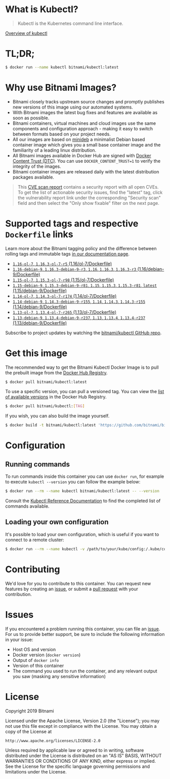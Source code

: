 
# What is Kubectl?

> Kubectl is the Kubernetes command line interface.

[Overview of kubectl](https://kubernetes.io/docs/reference/kubectl/overview/)

# TL;DR;

```bash
$ docker run --name kubectl bitnami/kubectl:latest
```

# Why use Bitnami Images?

* Bitnami closely tracks upstream source changes and promptly publishes new versions of this image using our automated systems.
* With Bitnami images the latest bug fixes and features are available as soon as possible.
* Bitnami containers, virtual machines and cloud images use the same components and configuration approach - making it easy to switch between formats based on your project needs.
* All our images are based on [minideb](https://github.com/bitnami/minideb) a minimalist Debian based container image which gives you a small base container image and the familiarity of a leading linux distribution.
* All Bitnami images available in Docker Hub are signed with [Docker Content Trust (DTC)](https://docs.docker.com/engine/security/trust/content_trust/). You can use `DOCKER_CONTENT_TRUST=1` to verify the integrity of the images.
* Bitnami container images are released daily with the latest distribution packages available.


> This [CVE scan report](https://quay.io/repository/bitnami/kubectl?tab=tags) contains a security report with all open CVEs. To get the list of actionable security issues, find the "latest" tag, click the vulnerability report link under the corresponding "Security scan" field and then select the "Only show fixable" filter on the next page.

# Supported tags and respective `Dockerfile` links

Learn more about the Bitnami tagging policy and the difference between rolling tags and immutable tags [in our documentation page](https://docs.bitnami.com/containers/how-to/understand-rolling-tags-containers/).


* [`1.16-ol-7`, `1.16.3-ol-7-r5` (1.16/ol-7/Dockerfile)](https://github.com/bitnami/bitnami-docker-kubectl/blob/1.16.3-ol-7-r5/1.16/ol-7/Dockerfile)
* [`1.16-debian-9`, `1.16.3-debian-9-r3`, `1.16`, `1.16.3`, `1.16.3-r3` (1.16/debian-9/Dockerfile)](https://github.com/bitnami/bitnami-docker-kubectl/blob/1.16.3-debian-9-r3/1.16/debian-9/Dockerfile)
* [`1.15-ol-7`, `1.15.3-ol-7-r98` (1.15/ol-7/Dockerfile)](https://github.com/bitnami/bitnami-docker-kubectl/blob/1.15.3-ol-7-r98/1.15/ol-7/Dockerfile)
* [`1.15-debian-9`, `1.15.3-debian-9-r81`, `1.15`, `1.15.3`, `1.15.3-r81`, `latest` (1.15/debian-9/Dockerfile)](https://github.com/bitnami/bitnami-docker-kubectl/blob/1.15.3-debian-9-r81/1.15/debian-9/Dockerfile)
* [`1.14-ol-7`, `1.14.3-ol-7-r174` (1.14/ol-7/Dockerfile)](https://github.com/bitnami/bitnami-docker-kubectl/blob/1.14.3-ol-7-r174/1.14/ol-7/Dockerfile)
* [`1.14-debian-9`, `1.14.3-debian-9-r155`, `1.14`, `1.14.3`, `1.14.3-r155` (1.14/debian-9/Dockerfile)](https://github.com/bitnami/bitnami-docker-kubectl/blob/1.14.3-debian-9-r155/1.14/debian-9/Dockerfile)
* [`1.13-ol-7`, `1.13.4-ol-7-r265` (1.13/ol-7/Dockerfile)](https://github.com/bitnami/bitnami-docker-kubectl/blob/1.13.4-ol-7-r265/1.13/ol-7/Dockerfile)
* [`1.13-debian-9`, `1.13.4-debian-9-r237`, `1.13`, `1.13.4`, `1.13.4-r237` (1.13/debian-9/Dockerfile)](https://github.com/bitnami/bitnami-docker-kubectl/blob/1.13.4-debian-9-r237/1.13/debian-9/Dockerfile)

Subscribe to project updates by watching the [bitnami/kubectl GitHub repo](https://github.com/bitnami/bitnami-docker-kubectl).

# Get this image

The recommended way to get the Bitnami Kubectl Docker Image is to pull the prebuilt image from the [Docker Hub Registry](https://hub.docker.com/r/bitnami/kubectl).

```bash
$ docker pull bitnami/kubectl:latest
```

To use a specific version, you can pull a versioned tag. You can view the [list of available versions](https://hub.docker.com/r/bitnami/kubectl/tags/) in the Docker Hub Registry.

```bash
$ docker pull bitnami/kubectl:[TAG]
```

If you wish, you can also build the image yourself.

```bash
$ docker build -t bitnami/kubectl:latest 'https://github.com/bitnami/bitnami-docker-kubectl.git#master:1.15/debian-9'
```

# Configuration

## Running commands

To run commands inside this container you can use `docker run`, for example to execute `kubectl --version` you can follow the example below:

```bash
$ docker run --rm --name kubectl bitnami/kubectl:latest -- --version
```

Consult the [Kubectl Reference Documentation](https://kubernetes.io/docs/reference/generated/kubectl/kubectl-commands) to find the completed list of commands available.

## Loading your own configuration

It's possible to load your own configuration, which is useful if you want to connect to a remote cluster:

```bash
$ docker run --rm --name kubectl -v /path/to/your/kube/config:/.kube/config bitnami/kubectl:latest
```

# Contributing

We'd love for you to contribute to this container. You can request new features by creating an [issue](https://github.com/bitnami/bitnami-docker-kubectl/issues), or submit a [pull request](https://github.com/bitnami/bitnami-docker-kubectl/pulls) with your contribution.

# Issues

If you encountered a problem running this container, you can file an [issue](https://github.com/bitnami/bitnami-docker-kubectl/issues). For us to provide better support, be sure to include the following information in your issue:

- Host OS and version
- Docker version (`docker version`)
- Output of `docker info`
- Version of this container
- The command you used to run the container, and any relevant output you saw (masking any sensitive information)

# License

Copyright 2019 Bitnami

Licensed under the Apache License, Version 2.0 (the "License");
you may not use this file except in compliance with the License.
You may obtain a copy of the License at

    http://www.apache.org/licenses/LICENSE-2.0

Unless required by applicable law or agreed to in writing, software
distributed under the License is distributed on an "AS IS" BASIS,
WITHOUT WARRANTIES OR CONDITIONS OF ANY KIND, either express or implied.
See the License for the specific language governing permissions and
limitations under the License.
